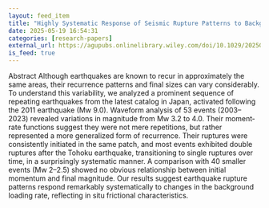 ```yaml
---
layout: feed_item
title: "Highly Systematic Response of Seismic Rupture Patterns to Background Loading Rate: Insights From Repeating Earthquakes"
date: 2025-05-19 16:54:31
categories: [research-papers]
external_url: https://agupubs.onlinelibrary.wiley.com/doi/10.1029/2025GL115207?af=R
is_feed: true
---
```


Abstract
Although earthquakes are known to recur in approximately the same areas, their recurrence patterns and final sizes can vary considerably. To understand this variability, we analyzed a prominent sequence of repeating earthquakes from the latest catalog in Japan, activated following the 2011 earthquake (Mw 9.0). Waveform analysis of 53 events (2003–2023) revealed variations in magnitude from Mw 3.2 to 4.0. Their moment‐rate functions suggest they were not mere repetitions, but rather represented a more generalized form of recurrence. Their ruptures were consistently initiated in the same patch, and most events exhibited double ruptures after the Tohoku earthquake, transitioning to single ruptures over time, in a surprisingly systematic manner. A comparison with 40 smaller events (Mw 2–2.5) showed no obvious relationship between initial momentum and final magnitude. Our results suggest earthquake rupture patterns respond remarkably systematically to changes in the background loading rate, reflecting in situ frictional characteristics.
